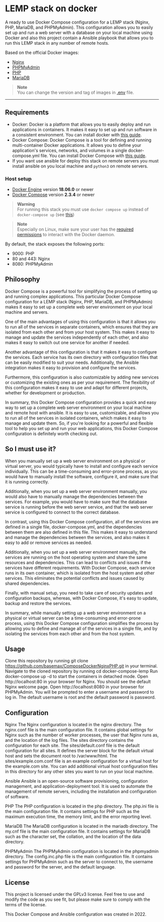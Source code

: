 # LEMP stack on docker

A ready to use Docker Compose configuration for a LEMP stack (Nginx, PHP, MariaDB, and PHPMyAdmin). This configuration allows you to easily set up and run a web server with a database on your local machine using Docker and also this project contain a Ansible playbook that allows you to run this LEMP stack in any number of remote hosts.

Based on the official Docker images:

* [Nginx](https://hub.docker.com/_/nginx)
* [PHPMyAdmin](https://hub.docker.com/_/phpmyadmin)
* [PHP](https://hub.docker.com/_/php)
* [MariaDB](https://hub.docker.com/_/mariadb)

> **Note**  
> You can change the version and tag of images in [.env](https://github.com/BaseMax/ComposeDockerNginxPHP/blob/main/.env) file.

---

## Requirements

- Docker: Docker is a platform that allows you to easily deploy and run applications in containers. It makes it easy to set up and run software in a consistent environment. You can install docker with [this guide](https://docs.docker.com/engine/install/ubuntu/).
- Docker Compose: Docker Compose is a tool for defining and running multi-container Docker applications. It allows you to define your application's services, networks, and volumes in a single docker-compose.yml file. You can install Docker Compose with [this guide](https://docs.docker.com/engine/install/ubuntu/).
- If you want use ansible for deploy this stack on remote servers you must install ansible on you local machine and `python3` on remote servers.

### Host setup

* [Docker Engine]() version **18.06.0** or newer
* [Docker Compose]() version **2.3.4** or newer

> **Warning**  
> For running this stack you must use `docker compose up` instead of `docker-compose up` (see [this](https://github.com/BaseMax/ComposeDockerNginxPHP/issues/2))

> **Note**  
> Especially on Linux, make sure your user has the [required permissions](https://docs.docker.com/engine/install/linux-postinstall/) to interact with the Docker
> daemon.

By default, the stack exposes the following ports:

* 9000: PHP
* 80 and 443: Nginx
* 8080: PHPMyAdmin


## Philosophy

Docker Compose is a powerful tool for simplifying the process of setting up and running complex applications. This particular Docker Compose configuration for a LEMP stack (Nginx, PHP, MariaDB, and PHPMyAdmin) makes it easy to set up a complete web server environment on your local machine and servers.

One of the main advantages of using this configuration is that it allows you to run all of the services in separate containers, which ensures that they are isolated from each other and from your host system. This makes it easy to manage and update the services independently of each other, and also makes it easy to switch out one service for another if needed.

Another advantage of this configuration is that it makes it easy to configure the services. Each service has its own directory with configuration files that can be easily modified to suit your needs. Additionally, the Ansible integration makes it easy to provision and configure the services.

Furthermore, this configuration is also customizable by adding new services or customizing the existing ones as per your requirement. The flexibility of this configuration makes it easy to use and adapt for different projects, whether for development or production.

In summary, this Docker Compose configuration provides a quick and easy way to set up a complete web server environment on your local machine and remote host with ansible. It is easy to use, customizable, and allows you to run all of the services in isolated containers, which makes it easy to manage and update them. So, if you're looking for a powerful and flexible tool to help you set up and run your web applications, this Docker Compose configuration is definitely worth checking out.

## So I must use it?

When you manually set up a web server environment on a physical or virtual server, you would typically have to install and configure each service individually. This can be a time-consuming and error-prone process, as you would have to manually install the software, configure it, and make sure that it is running correctly.

Additionally, when you set up a web server environment manually, you would also have to manually manage the dependencies between the services. For example, you would have to make sure that the database service is running before the web server service, and that the web server service is configured to connect to the correct database.

In contrast, using this Docker Compose configuration, all of the services are defined in a single file, docker-compose.yml, and the dependencies between them are also defined in this file. This makes it easy to understand and manage the dependencies between the services, and also makes it easy to add or remove services as needed.

Additionally, when you set up a web server environment manually, the services are running on the host operating system and share the same resources and dependencies. This can lead to conflicts and issues if the services have different requirements. With Docker Compose, each service runs in its own container, which is isolated from the host system and other services. This eliminates the potential conflicts and issues caused by shared dependencies.

Finally, with manual setup, you need to take care of security updates and configuration backups, whereas, with Docker Compose, it's easy to update, backup and restore the services.

In summary, while manually setting up a web server environment on a physical or virtual server can be a time-consuming and error-prone process, using this Docker Compose configuration simplifies the process by allowing you to define and manage all of the services in a single file, and by isolating the services from each other and from the host system.

## Usage

Clone this repository by running git clone https://github.com/basemax/ComposeDockerNginxPHP.git in your terminal.
Navigate to the cloned repository by running cd docker-compose-lemp
Run docker-compose up -d to start the containers in detached mode.
Open http://localhost:80 in your browser for Nginx. You should see the default Nginx welcome page.
Open http://localhost:8080 in your browser for PHPMyAdmin. You will be prompted to enter a username and password to log in. The default username is root and the default password is password.

## Configuration
Nginx
The Nginx configuration is located in the nginx directory. The nginx.conf file is the main configuration file. It contains global settings for Nginx such as the number of worker processes, the user that Nginx runs as, and the location of the log files. The sites directory contains the configuration for each site. The sites/default.conf file is the default configuration for all sites. It defines the server block for the default virtual host and sets the document root to /var/www/html. The sites/example.com.conf file is an example configuration for a virtual host for the example.com site. You can add additional virtual host configuration files in this directory for any other sites you want to run on your local machine.

Ansible
Ansible is an open-source software provisioning, configuration management, and application-deployment tool. It is used to automate the management of remote servers, including the installation and configuration of software.

PHP
The PHP configuration is located in the php directory. The php.ini file is the main configuration file. It contains settings for PHP such as the maximum execution time, the memory limit, and the error reporting level.

MariaDB
The MariaDB configuration is located in the mariadb directory. The my.cnf file is the main configuration file. It contains settings for MariaDB such as the character set, the collation, and the location of the data directory.

PHPMyAdmin
The PHPMyAdmin configuration is located in the phpmyadmin directory. The config.inc.php file is the main configuration file. It contains settings for PHPMyAdmin such as the server to connect to, the username and password for the server, and the default language.

## License

  This project is licensed under the GPLv3 license. Feel free to use and modify the code as you see fit, but please make sure to comply with the terms of the license.

This Docker Compose and Ansible configuration was created in 2022.


  
